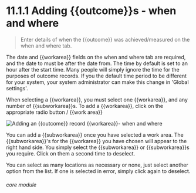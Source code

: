 # 11.1.1    Adding {{outcome}}s - when and where

> Enter details of when the {{outcome}} was achieved/measured on the when and where tab. 

The date and {{workarea}} fields on the when and where tab are required, and the date to must be after the date from. The time by default is set to an hour after the start time.  Many people will simply ignore the time for the purposes of outcome records. If you the default time period to be different for your system, your system administrator can make this change in 'Global settings'. 

When selecting a {{workarea}}, you must select one {{workarea}}, and any number of {{subworkarea}}s. To add a {{workarea}}, click on the appropriate radio button / {{work area}}

![Adding an {{outcome}} record {{workarea}}- when and where]({{imgpath}}1208a.png)

You can add a {{subworkarea}} once you have selected a work area.  The {{subworkarea}}'s for the {{workarea}} you have chosen will appear to the right hand side.  You simply select the {{subworkarea}} or {{subworkarea}}s you require.  Click on them a second time to deselect.

You can select as many locations as necessary or none, just select another option from the list. If one is selected in error, simply click again to deselect. 

###### core module

